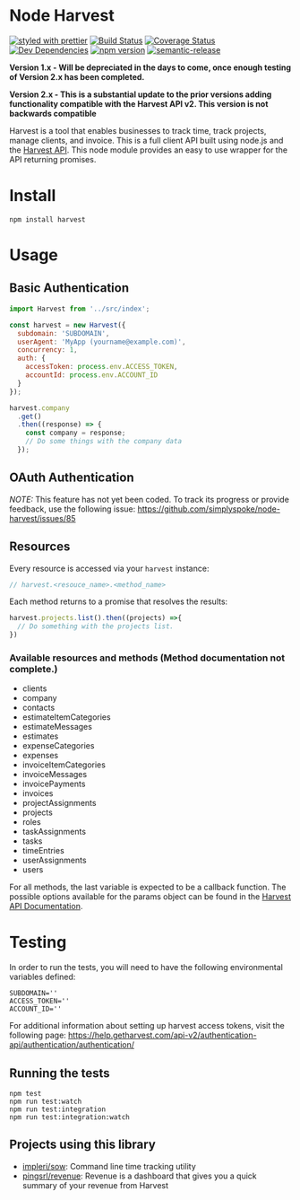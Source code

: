# Node Harvest

[![styled with prettier](https://img.shields.io/badge/styled_with-prettier-ff69b4.svg)](https://github.com/prettier/prettier)
[![Build Status](https://travis-ci.org/simplyspoke/node-harvest.svg?branch=master)](https://travis-ci.org/simplyspoke/node-harvest)
[![Coverage Status](https://coveralls.io/repos/github/simplyspoke/node-harvest/badge.svg)](https://coveralls.io/github/simplyspoke/node-harvest)
[![Dev Dependencies](https://david-dm.org/simplyspoke/node-harvest/dev-status.svg)](https://david-dm.org/simplyspoke/node-harvest?type=dev)
[![npm version](https://badge.fury.io/js/harvest.svg)](http://badge.fury.io/js/harvest)
[![semantic-release](https://img.shields.io/badge/%20%20%F0%9F%93%A6%F0%9F%9A%80-semantic--release-e10079.svg)](https://github.com/semantic-release/semantic-release)

**Version 1.x - Will be depreciated in the days to come, once enough testing of Version 2.x has been completed.**

**Version 2.x - This is a substantial update to the prior versions adding functionality compatible with the Harvest API v2. This version is not backwards compatible**

Harvest is a tool that enables businesses to track time, track projects, manage clients, and invoice. This is a full client API built using node.js and the [Harvest API](http://help.getharvest.com/api/). This node module provides an easy to use wrapper for the API returning promises.

# Install

`npm install harvest`

# Usage

## Basic Authentication

```js
import Harvest from '../src/index';

const harvest = new Harvest({
  subdomain: 'SUBDOMAIN',
  userAgent: 'MyApp (yourname@example.com)',
  concurrency: 1,
  auth: {
    accessToken: process.env.ACCESS_TOKEN,
    accountId: process.env.ACCOUNT_ID
  }
});

harvest.company
  .get()
  .then((response) => {
    const company = response;
    // Do some things with the company data
  });
```

## OAuth Authentication

*NOTE:* This feature has not yet been coded. To track its progress or provide feedback, use the following issue: https://github.com/simplyspoke/node-harvest/issues/85

## Resources

Every resource is accessed via your `harvest` instance:

```js
// harvest.<resouce_name>.<method_name>
```

Each method returns to a promise that resolves the results:

```js
harvest.projects.list().then((projects) =>{
  // Do something with the projects list.
})
```

### Available resources and methods (Method documentation not complete.)

- clients
- company
- contacts
- estimateItemCategories
- estimateMessages
- estimates
- expenseCategories
- expenses
- invoiceItemCategories
- invoiceMessages
- invoicePayments
- invoices
- projectAssignments
- projects
- roles
- taskAssignments
- tasks
- timeEntries
- userAssignments
- users

For all methods, the last variable is expected to be a callback function. The possible options available for the params object can be found in the [Harvest API Documentation](http://help.getharvest.com/api/).

# Testing

In order to run the tests, you will need to have the following environmental variables defined:

```
SUBDOMAIN=''
ACCESS_TOKEN=''
ACCOUNT_ID=''
```

For additional information about setting up harvest access tokens, visit the following page: https://help.getharvest.com/api-v2/authentication-api/authentication/authentication/

## Running the tests

    npm test
    npm run test:watch
    npm run test:integration
    npm run test:integration:watch

## Projects using this library

- [impleri/sow](https://github.com/impleri/sow): Command line time tracking utility
- [pingsrl/revenue](https://github.com/pingsrl/revenue): Revenue is a dashboard that gives you a quick summary of your revenue from Harvest
